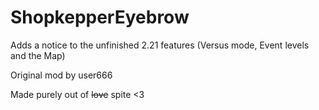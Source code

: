 # ShopkepperEyebrow

Adds a notice to the unfinished 2.21 features (Versus mode, Event levels and the Map)

Original mod by user666

Made purely out of ~~love~~ spite <3
